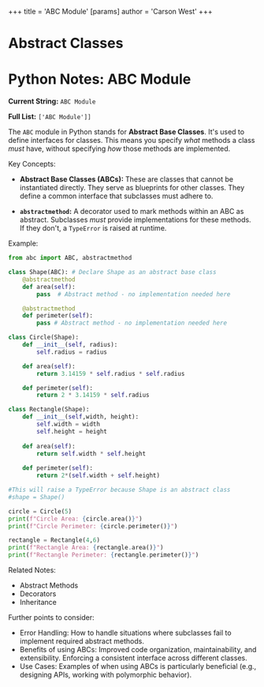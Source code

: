 +++
 title = 'ABC Module'
[params]
	author = 'Carson West'
+++
# Abstract Classes
# Python Notes: ABC Module 
**Current String:** `ABC Module`

**Full List:** `['ABC Module']]`


The `ABC` module in Python stands for **Abstract Base Classes**.  It's used to define interfaces for classes.  This means you specify *what* methods a class *must* have, without specifying *how* those methods are implemented.

Key Concepts:

* **Abstract Base Classes (ABCs):**  These are classes that cannot be instantiated directly. They serve as blueprints for other classes.  They define a common interface that subclasses must adhere to.

* **`abstractmethod`:** A decorator used to mark methods within an ABC as abstract.  Subclasses *must* provide implementations for these methods.  If they don't, a `TypeError` is raised at runtime.


Example:

```python
from abc import ABC, abstractmethod

class Shape(ABC): # Declare Shape as an abstract base class
    @abstractmethod
    def area(self):
        pass  # Abstract method - no implementation needed here

    @abstractmethod
    def perimeter(self):
        pass # Abstract method - no implementation needed here

class Circle(Shape):
    def __init__(self, radius):
        self.radius = radius

    def area(self):
        return 3.14159 * self.radius * self.radius

    def perimeter(self):
        return 2 * 3.14159 * self.radius

class Rectangle(Shape):
    def __init__(self,width, height):
        self.width = width
        self.height = height
    
    def area(self):
        return self.width * self.height
    
    def perimeter(self):
        return 2*(self.width + self.height)

#This will raise a TypeError because Shape is an abstract class
#shape = Shape()

circle = Circle(5)
print(f"Circle Area: {circle.area()}")
print(f"Circle Perimeter: {circle.perimeter()}")

rectangle = Rectangle(4,6)
print(f"Rectangle Area: {rectangle.area()}")
print(f"Rectangle Perimeter: {rectangle.perimeter()}")

```

Related Notes:

* Abstract Methods
* Decorators
* Inheritance


Further points to consider:

*   Error Handling:  How to handle situations where subclasses fail to implement required abstract methods.
*   Benefits of using ABCs:  Improved code organization, maintainability, and extensibility.  Enforcing a consistent interface across different classes.
*   Use Cases:  Examples of when using ABCs is particularly beneficial (e.g., designing APIs, working with polymorphic behavior).


